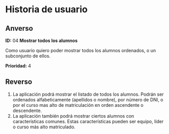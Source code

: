 # Historia de usuario

## Anverso

**ID:** 04 **Mostrar todos los alumnos**

Como usuario quiero poder mostrar todos los alumnos ordenados, o un subconjunto de ellos.

**Prioridad:** 4

## Reverso

1. La aplicación podrá mostrar el listado de todos los alumnos. Podrán ser ordenados alfabeticamente (apellidos o nombre), por número de DNI, o por el curso mas alto de matriculación en orden ascendente o descendente.
2. La aplicación también podrá mostrar ciertos alumnos con características comunes. Estas características pueden ser equipo, líder o curso más alto matriculado.
